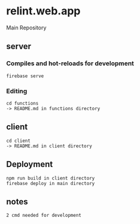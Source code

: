 # relint.web.app
Main Repository

## server
### Compiles and hot-reloads for development
`
firebase serve
`
### Editing
```
cd functions
-> README.md in functions directory
```

## client
```
cd client
-> README.md in client directory
```

## Deployment
```
npm run build in client directory
firebase deploy in main directory
```

## notes
```
2 cmd needed for development
```
